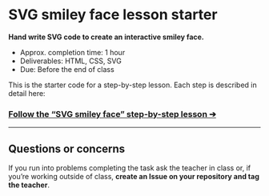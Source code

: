 # SVG smiley face lesson starter

**Hand write SVG code to create an interactive smiley face.**

- Approx. completion time: 1 hour
- Deliverables: HTML, CSS, SVG
- Due: Before the end of class

This is the starter code for a step-by-step lesson. Each step is described in detail here:

### [**Follow the “SVG smiley face” step-by-step lesson ➔**](https://learn-the-web.algonquindesign.ca/courses/web-dev-3/svg-smiley-face/)

---

## Questions or concerns

If you run into problems completing the task ask the teacher in class or, if you’re working outside of class, **create an Issue on your repository and tag the teacher**.

